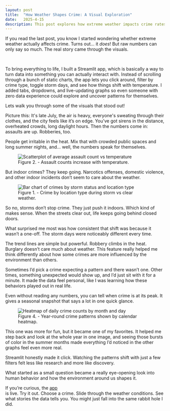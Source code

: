 ```yaml
---
layout: post
title:  "How Weather Shapes Crime: A Visual Exploration"
date:   2025-4-15
description: This post explores how extreme weather impacts crime rates using data analysis, visualizations, and real-world trends.
---
```


<p class="intro"><span class="dropcap">I</span>f you read the last post, you know I started wondering whether extreme weather actually affects crime. Turns out… it <em>does</em>! But raw numbers can only say so much. The real story came through the visuals. </p><br>

To bring everything to life, I built a Streamlit app, which is basically a way to turn data into something you can actually interact with. Instead of scrolling through a bunch of static charts, the app lets you click around, filter by crime type, toggle storm days, and see how things shift with temperature. I added tabs, dropdowns, and live-updating graphs so even someone with zero data experience could explore and uncover patterns for themselves.<br>

Lets walk you through some of the visuals that stood out!<br>

Picture this: It's late July, the air is heavy, everyone's sweating through their clothes, and the city feels like it’s on edge. You’ve got sirens in the distance, overheated crowds, long daylight hours. Then the numbers come in: assaults are up. Robberies, too.<br>

People get irritable in the heat. Mix that with crowded public spaces and long summer nights, and... well, the numbers speak for themselves.<br>
<figure>
  <img src="{{site.url}}/{{site.baseurl}}/assets/img/assault_vs_temp.png" alt="Scatterplot of average assault count vs temperature">
  <figcaption>Figure 2. - Assault counts increase with temperature.</figcaption>
</figure>
But indoor crimes? They keep going. Narcotics offenses, domestic violence, and other indoor incidents don’t seem to care about the weather.<br>
<figure>
  <img src="{{site.url}}/{{site.baseurl}}/assets/img/location_vs_storm.png" alt="Bar chart of crimes by storm status and location type">
  <figcaption>Figure 1. - Crime by location type during storm vs clear weather.</figcaption>
</figure>
So no, storms don’t stop crime. They just push it indoors. Which kind of makes sense. When the streets clear out, life keeps going behind closed doors.<br>

What surprised me most was how consistent that shift was because it wasn’t a one-off. The storm days were noticeably different every time.<br>

The trend lines are simple but powerful. Robbery climbs in the heat. Burglary doesn’t care much about weather. This feature really helped me think differently about how some crimes are more influenced by the environment than others.<br>

Sometimes I’d pick a crime expecting a pattern and there wasn’t one. Other times, something unexpected would show up, and I’d just sit with it for a minute. It made the data feel personal, like I was learning how these behaviors played out in real life.<br>

Even without reading any numbers, you can tell when crime is at its peak. It gives a seasonal snapshot that says a lot in one quick glance.<br>
<figure>
  <img src="{{site.url}}/{{site.baseurl}}/assets/img/crime_heatmap_calendar.png" alt="Heatmap of daily crime counts by month and day">
  <figcaption>Figure 4. - Year-round crime patterns shown by calendar heatmap.</figcaption>
</figure>
This one was more for fun, but it became one of my favorites. It helped me step back and look at the whole year in one image, and seeing those bursts of color in the summer months made everything I’d noticed in the other graphs feel even more real.<br>

Streamlit honestly made it click. Watching the patterns shift with just a few filters felt less like research and more like discovery.<br>

What started as a small question became a really eye-opening look into human behavior and how the environment around us shapes it.<br>

If you’re curious, the <a href="https://crime-weather-app-2cekkmprr2p9urjmdzzcrg.streamlit.app/" target="_blank">app</a><br> is live. Try it out. Choose a crime. Slide through the weather conditions. See what stories the data tells you. You might just fall into the same rabbit hole I did.